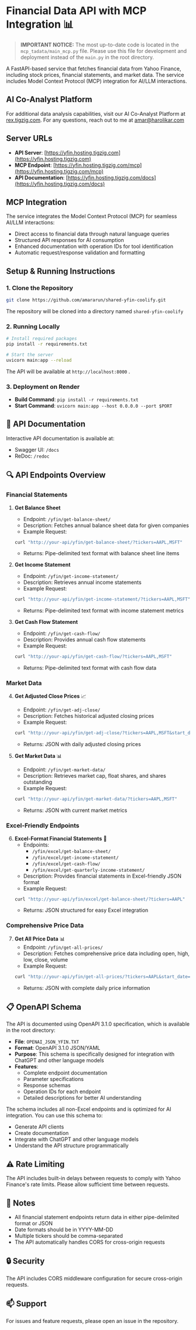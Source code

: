 # Financial Data API with MCP Integration 📊

> **IMPORTANT NOTICE:** The most up-to-date code is located in the `mcp_tadata/main_mcp.py` file. Please use this file for development and deployment instead of the `main.py` in the root directory.

A FastAPI-based service that fetches financial data from Yahoo Finance, including stock prices, financial statements, and market data. The service includes Model Context Protocol (MCP) integration for AI/LLM interactions.

## AI Co-Analyst Platform

For additional data analysis capabilities, visit our AI Co-Analyst Platform at [rex.tigzig.com](https://rex.tigzig.com). For any questions, reach out to me at amar@harolikar.com

## Server URLs
- **API Server**: [https://yfin.hosting.tigzig.com](https://yfin.hosting.tigzig.com)
- **MCP Endpoint**: [https://yfin.hosting.tigzig.com/mcp](https://yfin.hosting.tigzig.com/mcp)
- **API Documentation**: [https://yfin.hosting.tigzig.com/docs](https://yfin.hosting.tigzig.com/docs)

## MCP Integration
The service integrates the Model Context Protocol (MCP) for seamless AI/LLM interactions:
- Direct access to financial data through natural language queries
- Structured API responses for AI consumption
- Enhanced documentation with operation IDs for tool identification
- Automatic request/response validation and formatting

## Setup & Running Instructions

### 1. Clone the Repository
```bash
git clone https://github.com/amararun/shared-yfin-coolify.git
```
The repository will be cloned into a directory named `shared-yfin-coolify`

### 2. Running Locally
```bash
# Install required packages
pip install -r requirements.txt

# Start the server
uvicorn main:app --reload
```
The API will be available at `http://localhost:8000`
.
### 3. Deployment on Render
- **Build Command**: `pip install -r requirements.txt`
- **Start Command**: `uvicorn main:app --host 0.0.0.0 --port $PORT`

## 📖 API Documentation

Interactive API documentation is available at:
- Swagger UI: `/docs`
- ReDoc: `/redoc`

## 🔍 API Endpoints Overview

### Financial Statements

1. **Get Balance Sheet** 
   - Endpoint: `/yfin/get-balance-sheet/`
   - Description: Fetches annual balance sheet data for given companies
   - Example Request:
   ```bash
   curl "http://your-api/yfin/get-balance-sheet/?tickers=AAPL,MSFT"
   ```
   - Returns: Pipe-delimited text format with balance sheet line items

2. **Get Income Statement**
   - Endpoint: `/yfin/get-income-statement/`
   - Description: Retrieves annual income statements
   - Example Request:
   ```bash
   curl "http://your-api/yfin/get-income-statement/?tickers=AAPL,MSFT"
   ```
   - Returns: Pipe-delimited text format with income statement metrics

3. **Get Cash Flow Statement**
   - Endpoint: `/yfin/get-cash-flow/`
   - Description: Provides annual cash flow statements
   - Example Request:
   ```bash
   curl "http://your-api/yfin/get-cash-flow/?tickers=AAPL,MSFT"
   ```
   - Returns: Pipe-delimited text format with cash flow data

### Market Data

4. **Get Adjusted Close Prices** 📈
   - Endpoint: `/yfin/get-adj-close/`
   - Description: Fetches historical adjusted closing prices
   - Example Request:
   ```bash
   curl "http://your-api/yfin/get-adj-close/?tickers=AAPL,MSFT&start_date=2023-01-01&end_date=2023-12-31"
   ```
   - Returns: JSON with daily adjusted closing prices

5. **Get Market Data** 📊
   - Endpoint: `/yfin/get-market-data/`
   - Description: Retrieves market cap, float shares, and shares outstanding
   - Example Request:
   ```bash
   curl "http://your-api/yfin/get-market-data/?tickers=AAPL,MSFT"
   ```
   - Returns: JSON with current market metrics

### Excel-Friendly Endpoints

6. **Excel-Format Financial Statements** 📑
   - Endpoints:
     - `/yfin/excel/get-balance-sheet/`
     - `/yfin/excel/get-income-statement/`
     - `/yfin/excel/get-cash-flow/`
     - `/yfin/excel/get-quarterly-income-statement/`
   - Description: Provides financial statements in Excel-friendly JSON format
   - Example Request:
   ```bash
   curl "http://your-api/yfin/excel/get-balance-sheet/?tickers=AAPL"
   ```
   - Returns: JSON structured for easy Excel integration

### Comprehensive Price Data

7. **Get All Price Data** 📊
   - Endpoint: `/yfin/get-all-prices/`
   - Description: Fetches comprehensive price data including open, high, low, close, volume
   - Example Request:
   ```bash
   curl "http://your-api/yfin/get-all-prices/?tickers=AAPL&start_date=2023-01-01&end_date=2023-12-31"
   ```
   - Returns: JSON with complete daily price information

## 📋 OpenAPI Schema

The API is documented using OpenAPI 3.1.0 specification, which is available in the root directory:

- **File**: `OPENAI_JSON_YFIN.TXT`
- **Format**: OpenAPI 3.1.0 JSON/YAML
- **Purpose**: This schema is specifically designed for integration with ChatGPT and other language models
- **Features**:
  - Complete endpoint documentation
  - Parameter specifications
  - Response schemas
  - Operation IDs for each endpoint
  - Detailed descriptions for better AI understanding

The schema includes all non-Excel endpoints and is optimized for AI integration. You can use this schema to:
- Generate API clients
- Create documentation
- Integrate with ChatGPT and other language models
- Understand the API structure programmatically

## ⚠️ Rate Limiting

The API includes built-in delays between requests to comply with Yahoo Finance's rate limits. Please allow sufficient time between requests.

## 📝 Notes

- All financial statement endpoints return data in either pipe-delimited format or JSON
- Date formats should be in YYYY-MM-DD
- Multiple tickers should be comma-separated
- The API automatically handles CORS for cross-origin requests

## 🔒 Security

The API includes CORS middleware configuration for secure cross-origin requests.

## 📫 Support

For issues and feature requests, please open an issue in the repository.